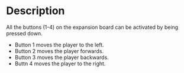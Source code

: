 # Description

All the buttons (1-4) on the expansion board can be activated by being pressed
down. 
- Button 1 moves the player to the left.
- Button 2 moves the player forwards.
- Button 3 moves the player backwards.
- Buttn 4 moves the player to the right.
